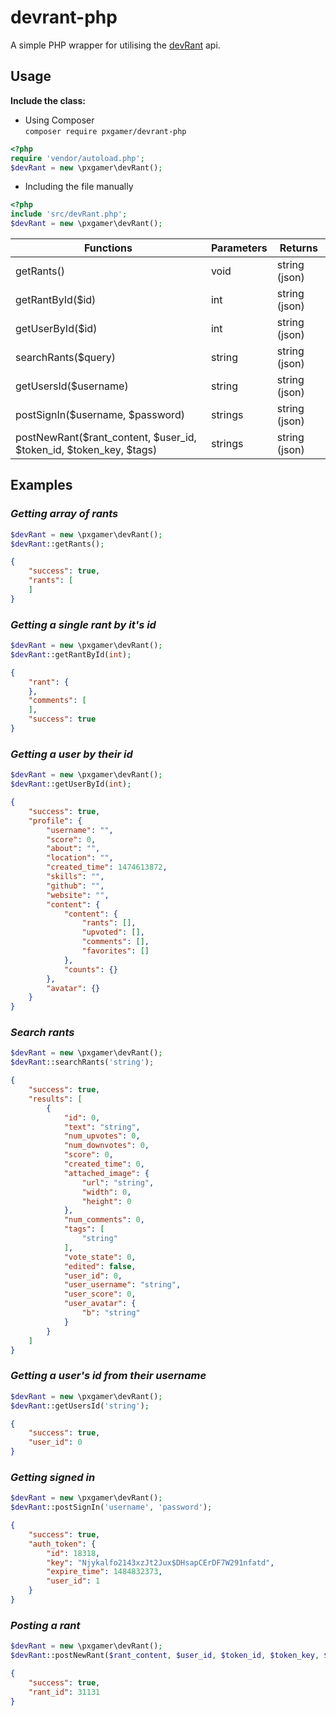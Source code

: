 # devrant-php

A simple PHP wrapper for utilising the [devRant](https://devrant.io) api.

## Usage

__Include the class:__
- Using Composer  
`composer require pxgamer/devrant-php`  
```php
<?php
require 'vendor/autoload.php';
$devRant = new \pxgamer\devRant();
```
- Including the file manually  
```php
<?php
include 'src/devRant.php';
$devRant = new \pxgamer\devRant();
```

Functions             | Parameters | Returns
--------------------- | ---------- | -------
getRants()            | void       | string (json)
getRantById($id)      | int        | string (json)
getUserById($id)      | int        | string (json)
searchRants($query)   | string     | string (json)
getUsersId($username) | string     | string (json)
postSignIn($username, $password) | strings     | string (json)
postNewRant($rant_content, $user_id, $token_id, $token_key, $tags) | strings     | string (json)

## Examples

### _Getting array of rants_
```php
$devRant = new \pxgamer\devRant();
$devRant::getRants();
```
```json
{
    "success": true,
    "rants": [
    ]
}
```

### _Getting a single rant by it's id_
```php
$devRant = new \pxgamer\devRant();
$devRant::getRantById(int);
```
```json
{
    "rant": {
    },
    "comments": [
    ],
    "success": true
}
```

### _Getting a user by their id_
```php
$devRant = new \pxgamer\devRant();
$devRant::getUserById(int);
```
```json
{
    "success": true,
    "profile": {
        "username": "",
        "score": 0,
        "about": "",
        "location": "",
        "created_time": 1474613872,
        "skills": "",
        "github": "",
        "website": "",
        "content": {
            "content": {
                "rants": [],
                "upvoted": [],
                "comments": [],
                "favorites": []
            },
            "counts": {}
        },
        "avatar": {}
    }
}
```

### _Search rants_
```php
$devRant = new \pxgamer\devRant();
$devRant::searchRants('string');
```
```json
{
    "success": true,
    "results": [
        {
            "id": 0,
            "text": "string",
            "num_upvotes": 0,
            "num_downvotes": 0,
            "score": 0,
            "created_time": 0,
            "attached_image": {
                "url": "string",
                "width": 0,
                "height": 0
            },
            "num_comments": 0,
            "tags": [
                "string"
            ],
            "vote_state": 0,
            "edited": false,
            "user_id": 0,
            "user_username": "string",
            "user_score": 0,
            "user_avatar": {
                "b": "string"
            }
        }
    ]
}
```

### _Getting a user's id from their username_
```php
$devRant = new \pxgamer\devRant();
$devRant::getUsersId('string');
```
```json
{
    "success": true,
    "user_id": 0
}
```

### _Getting signed in_
```php
$devRant = new \pxgamer\devRant();
$devRant::postSignIn('username', 'password');
```
```json
{
    "success": true,
    "auth_token": {
        "id": 18318,
        "key": "Njykalfo2143xzJt2Jux$DHsapCErDF7W291nfatd",
        "expire_time": 1484832373,
        "user_id": 1
    }
}
```

### _Posting a rant_
```php
$devRant = new \pxgamer\devRant();
$devRant::postNewRant($rant_content, $user_id, $token_id, $token_key, $tags);
```
```json
{
    "success": true,
    "rant_id": 31131
}
```
